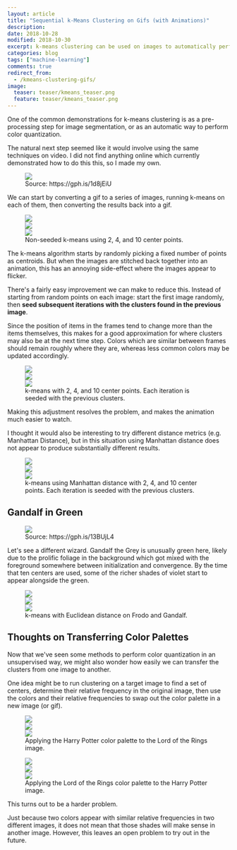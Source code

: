```yaml
---
layout: article
title: "Sequential k-Means Clustering on Gifs (with Animations)"
description:
date: 2018-10-28
modified: 2018-10-30
excerpt: k-means clustering can be used on images to automatically perform color quantization. This demonstrates how to cluster colors in an animation.
categories: blog
tags: ["machine-learning"]
comments: true
redirect_from:
  - /kmeans-clustering-gifs/
image:
  teaser: teaser/kmeans_teaser.png
  feature: teaser/kmeans_teaser.png
---
```


One of the common demonstrations for k-means clustering is as a pre-processing step for image segmentation, or as an automatic way to perform color quantization.

The natural next step seemed like it would involve using the same techniques on video. I did not find anything online which currently demonstrated how to do this this, so I made my own.

<figure>
  <img src="/images/blog/kmeans/harrypotter_original.gif" style="display: block; margin-left: auto; margin-right: auto;">
  <figcaption>Source: https://gph.is/1d8jEiU</figcaption>
</figure>

We can start by converting a gif to a series of images, running k-means on each of them, then converting the results back into a gif.

<figure class="third">
  <img src="/images/blog/kmeans/throwing_hats_non_seeded/2_random_clusters.gif" style="display: block; margin-left: auto; margin-right: auto;">
  <img src="/images/blog/kmeans/throwing_hats_non_seeded/4_random_clusters.gif" style="display: block; margin-left: auto; margin-right: auto;">
  <img src="/images/blog/kmeans/throwing_hats_non_seeded/10_random_clusters.gif" style="display: block; margin-left: auto; margin-right: auto;">
  <figcaption>Non-seeded k-means using 2, 4, and 10 center points.</figcaption>
</figure>

The k-means algorithm starts by randomly picking a fixed number of points as centroids. But when the images are stitched back together into an animation, this has an annoying side-effect where the images appear to flicker.

There's a fairly easy improvement we can make to reduce this. Instead of starting from random points on each image: start the first image randomly, then **seed subsequent iterations with the clusters found in the previous image**.

Since the position of items in the frames tend to change more than the items themselves, this makes for a good approximation for where clusters may also be at the next time step. Colors which are similar between frames should remain roughly where they are, whereas less common colors may be updated accordingly.

<figure class="third">
  <img src="/images/blog/kmeans/throwing_hats_seeded/harrypotter_2_centers.gif" style="display: block; margin-left: auto; margin-right: auto;">
  <img src="/images/blog/kmeans/throwing_hats_seeded/harrypotter_4_centers.gif" style="display: block; margin-left: auto; margin-right: auto;">
  <img src="/images/blog/kmeans/throwing_hats_seeded/harrypotter_10_centers.gif" style="display: block; margin-left: auto; margin-right: auto;">
  <figcaption>k-means with 2, 4, and 10 center points. Each iteration is seeded with the previous clusters.</figcaption>
</figure>

Making this adjustment resolves the problem, and makes the animation much easier to watch.

I thought it would also be interesting to try different distance metrics (e.g. Manhattan Distance), but in this situation using Manhattan distance does not appear to produce substantially different results.

<figure class="third">
  <img src="/images/blog/kmeans/manhattan/2_centers.gif" style="display: block; margin-left: auto; margin-right: auto;">
  <img src="/images/blog/kmeans/manhattan/4_centers.gif" style="display: block; margin-left: auto; margin-right: auto;">
  <img src="/images/blog/kmeans/manhattan/10_centers.gif" style="display: block; margin-left: auto; margin-right: auto;">
  <figcaption>k-means using Manhattan distance with 2, 4, and 10 center points. Each iteration is seeded with the previous clusters.</figcaption>
</figure>

## Gandalf in Green

<figure>
  <img src="/images/blog/kmeans/hobbits/hobbits_orig.gif" style="display: block; margin-left: auto; margin-right: auto;">
  <figcaption>Source: https://gph.is/13BUjL4</figcaption>
</figure>

Let's see a different wizard. Gandalf the Grey is unusually green here, likely due to the prolific foliage in the background which got mixed with the foreground somewhere between initialization and convergence. By the time that ten centers are used, some of the richer shades of violet start to appear alongside the green.

<figure class="third">
  <img src="/images/blog/kmeans/hobbits/2_centers.gif" style="display: block; margin-left: auto; margin-right: auto;">
  <img src="/images/blog/kmeans/hobbits/4_centers.gif" style="display: block; margin-left: auto; margin-right: auto;">
  <img src="/images/blog/kmeans/hobbits/10_centers.gif" style="display: block; margin-left: auto; margin-right: auto;">
  <figcaption>k-means with Euclidean distance on Frodo and Gandalf.</figcaption>
</figure>

## Thoughts on Transferring Color Palettes

Now that we've seen some methods to perform color quantization in an unsupervised way, we might also wonder how easily we can transfer the clusters from one image to another.

One idea might be to run clustering on a target image to find a set of centers, determine their relative frequency in the original image, then use the colors and their relative frequencies to swap out the color palette in a new image (or gif).

<figure class="third">
  <img src="/images/blog/kmeans/hobbit_transfer/2_centers.gif" style="display: block; margin-left: auto; margin-right: auto;">
  <img src="/images/blog/kmeans/hobbit_transfer/5_centers.gif" style="display: block; margin-left: auto; margin-right: auto;">
  <img src="/images/blog/kmeans/hobbit_transfer/10_centers.gif" style="display: block; margin-left: auto; margin-right: auto;">
  <figcaption>Applying the Harry Potter color palette to the Lord of the Rings image.</figcaption>
</figure>

<figure class="third">
  <img src="/images/blog/kmeans/potter_transfer/2_centers.gif" style="display: block; margin-left: auto; margin-right: auto;">
  <img src="/images/blog/kmeans/potter_transfer/5_centers.gif" style="display: block; margin-left: auto; margin-right: auto;">
  <img src="/images/blog/kmeans/potter_transfer/10_centers.gif" style="display: block; margin-left: auto; margin-right: auto;">
  <figcaption>Applying the Lord of the Rings color palette to the Harry Potter image.</figcaption>
</figure>

This turns out to be a harder problem.

Just because two colors appear with similar relative frequencies in two different images, it does not mean that those shades will make sense in another image. However, this leaves an open problem to try out in the future.
